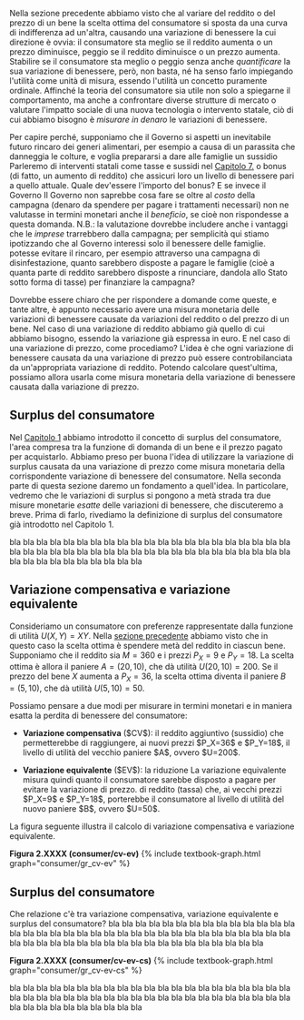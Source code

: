 




Nella sezione precedente abbiamo visto che al variare del reddito o del prezzo di un bene la  scelta ottima del consumatore si sposta da una curva di indifferenza ad un'altra, causando una variazione di benessere la cui direzione è ovvia: il consumatore sta meglio se il reddito aumenta o un prezzo diminuisce, peggio se il reddito diminuisce o un prezzo aumenta. Stabilire se il consumatore sta meglio o peggio senza anche <i>quantificare</i> la sua variazione di benessere, però, non basta, né ha senso farlo impiegando l'utilità come unità di misura, essendo l'utilità un concetto puramente ordinale. Affinché la teoria del consumatore sia utile non solo a spiegarne il  comportamento, ma anche a confrontare diverse strutture di mercato o valutare l'impatto sociale di una nuova tecnologia o intervento statale, ciò di cui abbiamo bisogno è <i>misurare in denaro</i> le variazioni di benessere.

Per capire perché, supponiamo che il Governo si aspetti un inevitabile futuro rincaro dei generi alimentari, per esempio a causa di un parassita che danneggia le colture, e voglia prepararsi a dare alle famiglie un sussidio
<span class="marginnote">
  Parleremo di interventi statali come tasse e sussidi nel <a href="{{ site.baseurl }}/it/III/7">Capitolo 7.</a>
</span>
o bonus (di fatto, un aumento di reddito) che assicuri loro un livello di benessere pari a quello attuale. Quale dev'essere l'importo del bonus? E se invece il Governo
<span class="marginnote">
  Il Governo non saprebbe cosa fare se oltre al <i>costo</i> della campagna (denaro da spendere per pagare i trattamenti necessari) non ne valutasse in termini monetari anche il <i>beneficio</i>, se cioè non rispondesse a questa domanda. N.B.: la valutazione dovrebbe includere anche i vantaggi che le <i>imprese</i> trarrebbero dalla campagna; per semplicità qui stiamo ipotizzando che al Governo interessi solo il benessere delle famiglie. 
</span>
potesse evitare il rincaro, per esempio attraverso una campagna di disinfestazione, quanto sarebbero disposte a pagare le famiglie (cioè a quanta parte di reddito sarebbero disposte a rinunciare, dandola allo Stato sotto forma di tasse) per finanziare la campagna?

Dovrebbe essere chiaro che per rispondere a domande come queste, e tante altre, è appunto necessario avere una misura monetaria delle variazioni di benessere causate da variazioni del reddito o del prezzo di un bene. Nel caso di una variazione di reddito abbiamo già quello di cui abbiamo bisogno, essendo la variazione già espressa in euro. E nel caso di una variazione di prezzo, come procediamo? L'idea è che ogni variazione di benessere causata da una variazione di prezzo può essere controbilanciata da un'appropriata variazione di reddito. Potendo calcolare quest'ultima, possiamo allora usarla come misura monetaria della variazione di benessere causata dalla variazione di prezzo.




























<h2 id="subsec_cs">Surplus del consumatore</h2>

Nel <a href="{{ site.baseurl }}/it/I/1">Capitolo 1</a> abbiamo introdotto il concetto di surplus del consumatore, l'area compresa tra la funzione di domanda di un bene e il prezzo pagato per acquistarlo. Abbiamo preso per buona l'idea di utilizzare la variazione di surplus causata da una variazione di prezzo come misura monetaria della corrispondente variazione di benessere del consumatore. Nella seconda parte di questa sezione daremo un fondamento a quell'idea. In particolare, vedremo che le variazioni di surplus si pongono a metà strada tra due misure monetarie <i>esatte</i> delle variazioni di benessere, che discuteremo a breve. Prima di farlo, rivediamo la definizione di surplus del consumatore già introdotto nel Capitolo 1.


bla bla bla bla bla bla bla bla bla bla bla bla bla bla bla bla bla bla bla bla bla bla bla bla bla bla bla bla bla bla bla bla bla bla bla bla bla bla bla bla bla bla bla bla bla bla bla bla bla bla bla bla 





<h2 id="subsec_cv-ev-cs">Variazione compensativa e variazione equivalente</h2>

Consideriamo un consumatore con preferenze rappresentate dalla funzione di utilità $U(X,Y)=XY$. Nella <a href="{{ site.baseurl }}/it/I/2/3#item_cobb-optchoice">sezione precedente</a> abbiamo visto che in questo caso la scelta ottima è spendere metà del reddito in ciascun bene. Supponiamo che il reddito sia $M=360$ e i prezzi $P_X=9$ e $P_Y=18$. La scelta ottima è allora il paniere $A=(20,10)$, che dà utilità $U(20,10)=200$. Se il prezzo del bene $X$ aumenta a $P_X=36$, la scelta ottima diventa il paniere $B=(5,10)$, che dà utilità $U(5,10)=50$.

Possiamo pensare a due modi per misurare in termini monetari e in maniera esatta la perdita di benessere del consumatore:
<ul>
  <li>
    <p>
  <b>Variazione compensativa</b> ($CV$): il reddito aggiuntivo (sussidio)
  che permetterebbe di raggiungere, ai nuovi prezzi $P_X=36$ e $P_Y=18$, il livello di utilità del vecchio paniere $A$, ovvero $U=200$.
  </p>
  </li>
  <li>
    <p>
  <b>Variazione equivalente</b> ($EV$): la riduzione
    <span class="marginnote">
      La variazione equivalente misura quindi quanto il consumatore sarebbe disposto a pagare per evitare la variazione di prezzo.
    </span>
di reddito (tassa) che, ai vecchi prezzi $P_X=9$ e $P_Y=18$, porterebbe il consumatore al livello di utilità del nuovo paniere $B$, ovvero $U=50$.
  </p>
  </li>
</ul>

La figura seguente illustra il calcolo di variazione compensativa e variazione equivalente. 

<a id="gr_consumer/cv-ev"><strong>Figura 2.XXXX (consumer/cv-ev)</strong></a>
{% include textbook-graph.html graph="consumer/gr_cv-ev" %}









<h2 id="subsec_cv-ev-cs">Surplus del consumatore</h2>

Che relazione c'è tra variazione compensativa, variazione equivalente e surplus del consumatore? bla bla bla bla bla bla bla bla bla bla bla bla bla bla bla bla bla bla bla bla bla bla bla bla bla bla bla bla bla bla bla bla bla bla bla bla bla bla bla bla bla bla bla bla bla bla bla bla bla bla bla bla bla bla 


<a id="gr_consumer/cv-ev-cs"><strong>Figura 2.XXXX (consumer/cv-ev-cs)</strong></a>
{% include textbook-graph.html graph="consumer/gr_cv-ev-cs" %}

bla bla bla bla bla bla bla bla bla bla bla bla bla bla bla bla bla bla bla bla bla bla bla bla bla bla bla bla bla bla bla bla bla bla bla bla bla bla bla bla bla bla bla bla bla bla bla bla bla bla bla bla 